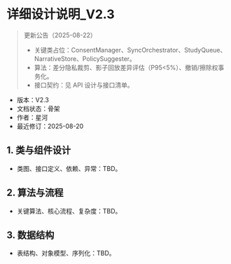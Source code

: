 # 详细设计说明_V2.3

> 更新公告（2025-08-22）
> - 关键类占位：ConsentManager、SyncOrchestrator、StudyQueue、NarrativeStore、PolicySuggester。
> - 算法：差分隐私裁剪、影子回放差异评估（P95<5%）、撤销/擦除权事务化。
> - 接口契约：见 API 设计与接口清单。

- 版本：V2.3
- 文档状态：骨架
- 作者：星河
- 最近修订：2025-08-20

## 1. 类与组件设计
- 类图、接口定义、依赖、异常：TBD。

## 2. 算法与流程
- 关键算法、核心流程、复杂度：TBD。

## 3. 数据结构
- 表结构、对象模型、序列化：TBD。